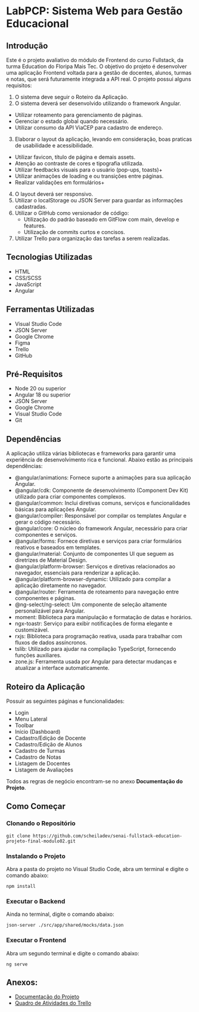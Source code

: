 # LabPCP: Sistema Web para Gestão Educacional

## Introdução

Este é o projeto avaliativo do módulo de Frontend do curso Fullstack, da turma Education do Floripa Mais Tec.
O objetivo do projeto é desenvolver uma aplicação Frontend voltada para a gestão de docentes, alunos, turmas e notas,
que será futuramente integrada a API real.
O projeto possui alguns requisitos:

1. O sistema deve seguir o Roteiro da Aplicação.
2. O sistema deverá ser desenvolvido utilizando o framework Angular.

- Utilizar roteamento para gerenciamento de páginas.
- Gerenciar o estado global quando necessário.
- Utilizar consumo da API ViaCEP para cadastro de endereço.

3. Elaborar o layout da aplicação, levando em consideração, boas praticas de usabilidade e acessibilidade.

- Utilizar favicon, título de página e demais assets.
- Atenção ao contraste de cores e tipografia utilizada.
- Utilizar feedbacks visuais para o usuário (pop-ups, toasts)+
- Utilizar animações de loading e ou transições entre páginas.
- Realizar validações em formulários+

4. O layout deverá ser responsivo.
5. Utilizar o localStorage ou JSON Server para guardar as informações cadastradas.
6. Utilizar o GitHub como versionador de código:
   - Utilização do padrão baseado em GitFlow com main, develop e features.
   - Utilização de commits curtos e concisos.
7. Utilizar Trello para organização das tarefas a serem realizadas.

## Tecnologias Utilizadas

- HTML
- CSS/SCSS
- JavaScript
- Angular

## Ferramentas Utilizadas

- Visual Studio Code
- JSON Server
- Google Chrome
- Figma
- Trello
- GitHub

## Pré-Requisitos

- Node 20 ou superior
- Angular 18 ou superior
- JSON Server
- Google Chrome
- Visual Studio Code
- Git

## Dependências

A aplicação utiliza várias bibliotecas e frameworks para garantir uma experiência de desenvolvimento rica e funcional. Abaixo estão as principais dependências:

- @angular/animations: Fornece suporte a animações para sua aplicação Angular.
- @angular/cdk: Componente de desenvolvimento (Component Dev Kit) utilizado para criar componentes complexos.
- @angular/common: Inclui diretivas comuns, serviços e funcionalidades básicas para aplicações Angular.
- @angular/compiler: Responsável por compilar os templates Angular e gerar o código necessário.
- @angular/core: O núcleo do framework Angular, necessário para criar componentes e serviços.
- @angular/forms: Fornece diretivas e serviços para criar formulários reativos e baseados em templates.
- @angular/material: Conjunto de componentes UI que seguem as diretrizes de Material Design.
- @angular/platform-browser: Serviços e diretivas relacionados ao navegador, essenciais para renderizar a aplicação.
- @angular/platform-browser-dynamic: Utilizado para compilar a aplicação diretamente no navegador.
- @angular/router: Ferramenta de roteamento para navegação entre componentes e páginas.
- @ng-select/ng-select: Um componente de seleção altamente personalizável para Angular.
- moment: Biblioteca para manipulação e formatação de datas e horários.
- ngx-toastr: Serviço para exibir notificações de forma elegante e customizável.
- rxjs: Biblioteca para programação reativa, usada para trabalhar com fluxos de dados assíncronos.
- tslib: Utilizado para ajudar na compilação TypeScript, fornecendo funções auxiliares.
- zone.js: Ferramenta usada por Angular para detectar mudanças e atualizar a interface automaticamente.

## Roteiro da Aplicação

Possuir as seguintes páginas e funcionalidades:

- Login
- Menu Lateral
- Toolbar
- Início (Dashboard)
- Cadastro/Edição de Docente
- Cadastro/Edição de Alunos
- Cadastro de Turmas
- Cadastro de Notas
- Listagem de Docentes
- Listagem de Avaliações

Todos as regras de negócio encontram-se no anexo **Documentação do Projeto**.

## Como Começar

### Clonando o Repositório

```
git clone https://github.com/scheiladev/senai-fullstack-education-projeto-final-modulo02.git
```

### Instalando o Projeto

Abra a pasta do projeto no Visual Studio Code, abra um terminal e digite o comando abaixo:

```
npm install
```

### Executar o Backend

Ainda no terminal, digite o comando abaixo:

```
json-server ./src/app/shared/mocks/data.json
```

### Executar o Frontend

Abra um segundo terminal e digite o comando abaixo:

```
ng serve
```

## Anexos:

- [Documentação do Projeto](FullStack%20%5BEducation%5D%20-%20Módulo%202%20-%20Projeto%20Avaliativo.pdf)
- [Quadro de Atividades do Trello](https://trello.com/invite/b/66a2cf2faaaf3e9279d59779/ATTI284c04d91ebfa0393d0687cf8fc90c4505C2016B/projeto-final-modulo-02)

